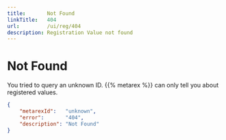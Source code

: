 ```yaml
---
title:       Not Found
linkTitle:   404
url:         /ui/reg/404
description: Registration Value not found
---
```

# Not Found

You tried to query an unknown ID. {{% metarex %}} can only tell you about registered
values.

```json
{
    "metarexId":   "unknown",
    "error":       "404",
    "description": "Not Found"
}
```
